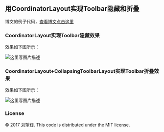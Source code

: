 ## **用CoordinatorLayout实现Toolbar隐藏和折叠**
博文的例子代码，[查看博文点击这里](http://liuwangshu.cn/application/md/3-coordinatorlayout.html)

### **CoordinatorLayout实现Toolbar隐藏效果**
 效果如下图所示：

![这里写图片描述](http://img.blog.csdn.net/20160113143122272)

### **CoordinatorLayout+CollapsingToolbarLayout实现Toolbar折叠效果**
 效果如下图所示：
 
![这里写图片描述](http://img.blog.csdn.net/20160113163100232)


### **License**

 © 2017 [刘望舒][itachi85]. This code is distributed under the MIT license.


[itachi85]:http://liuwangshu.cn